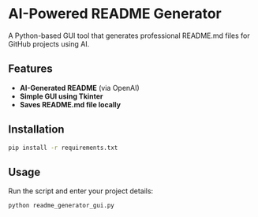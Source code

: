 # AI-Powered README Generator

A Python-based GUI tool that generates professional README.md files for GitHub projects using AI.

## Features
- **AI-Generated README** (via OpenAI)
- **Simple GUI using Tkinter**
- **Saves README.md file locally**

## Installation
```sh
pip install -r requirements.txt
```

## Usage
Run the script and enter your project details:
```sh
python readme_generator_gui.py
```


